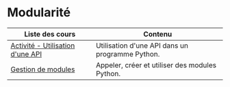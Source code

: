 # Modularité

| Liste des cours                         | Contenu                                                  |
| --------------------------------------- | -------------------------------------------------------- |
| [Activité - Utilisation d'une API](api.md) | Utilisation d'une API dans un programme Python. |
| [Gestion de modules](modules.md) | Appeler, créer et utiliser des modules Python. |
